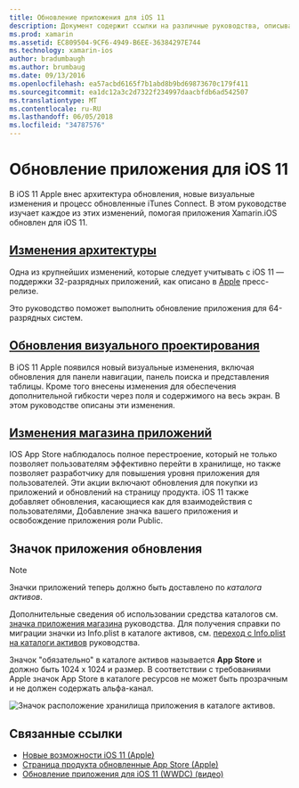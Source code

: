 ```yaml
---
title: Обновление приложения для iOS 11
description: Документ содержит ссылки на различные руководства, описывающие новые возможности, доступные разработчикам Xamarin.iOS с выпуском iOS 11. Например изменяет App Store обновлений визуального проектирования, и обновляет значка приложения.
ms.prod: xamarin
ms.assetid: EC809504-9CF6-4949-B6EE-36384297E744
ms.technology: xamarin-ios
author: bradumbaugh
ms.author: brumbaug
ms.date: 09/13/2016
ms.openlocfilehash: ea57acbd6165f7b1abd8b9bd69873670c179f411
ms.sourcegitcommit: ea1dc12a3c2d7322f234997daacbfdb6ad542507
ms.translationtype: MT
ms.contentlocale: ru-RU
ms.lasthandoff: 06/05/2018
ms.locfileid: "34787576"
---
```

# <a name="updating-your-app-to-ios-11"></a>Обновление приложения для iOS 11

В iOS 11 Apple внес архитектура обновления, новые визуальные изменения и процесс обновленные iTunes Connect. В этом руководстве изучает каждое из этих изменений, помогая приложения Xamarin.iOS обновлен для iOS 11.

## <a name="architecture-changesarchitecture-changesmd"></a>[Изменения архитектуры](architecture-changes.md)

Одна из крупнейших изменений, которые следует учитывать с iOS 11 — поддержки 32-разрядных приложений, как описано в [Apple](https://developer.apple.com/news/?id=06282017b) пресс-релизе.

Это руководство поможет выполнить обновление приложения для 64-разрядных систем.

## <a name="visual-design-updatesvisual-designmd"></a>[Обновления визуального проектирования](visual-design.md)

В iOS 11 Apple появился новый визуальные изменения, включая обновления для панели навигации, панель поиска и представления таблицы. Кроме того внесены изменения для обеспечения дополнительной гибкости через поля и содержимого на весь экран. В этом руководстве описаны эти изменения.

## <a name="app-store-changesapp-store-changesmd"></a>[Изменения магазина приложений](app-store-changes.md)

IOS App Store наблюдалось полное перестроение, который не только позволяет пользователям эффективно перейти в хранилище, но также позволяет разработчику для повышения уровня приложения для пользователей. Эти акции включают обновления для покупки из приложений и обновлений на страницу продукта. iOS 11 также добавляет обновления, касающиеся как для взаимодействия с пользователями, Добавление значка вашего приложения и освобождение приложения роли Public.

## <a name="app-icon-updates"></a>Значок приложения обновления

> [!NOTE]
> Значки приложений теперь должно быть доставлено по _каталога активов_. 

Дополнительные сведения об использовании средства каталогов см. [значка приложения магазина](~/ios/app-fundamentals/images-icons/app-store-icon.md) руководства. Для получения справки по миграции значки из Info.plist в каталоге активов, см. [переход с Info.plist на каталоги активов](~/ios/app-fundamentals/images-icons/app-icons.md) руководства.

Значок "обязательно" в каталоге активов называется **App Store** и должно быть 1024 x 1024 и размер. В соответствии с требованиями Apple значок App Store в каталоге ресурсов не может быть прозрачным и не должен содержать альфа-канал.

![Значок расположение хранилища приложения в каталоге активов.](images/image1.png)

## <a name="related-links"></a>Связанные ссылки

- [Новые возможности iOS 11 (Apple)](https://developer.apple.com/ios/)
- [Страница продукта обновленные App Store (Apple)](https://developer.apple.com/app-store/product-page/)
- [Обновление приложения для iOS 11 (WWDC) (видео)](https://developer.apple.com/videos/play/wwdc2017/204/)
